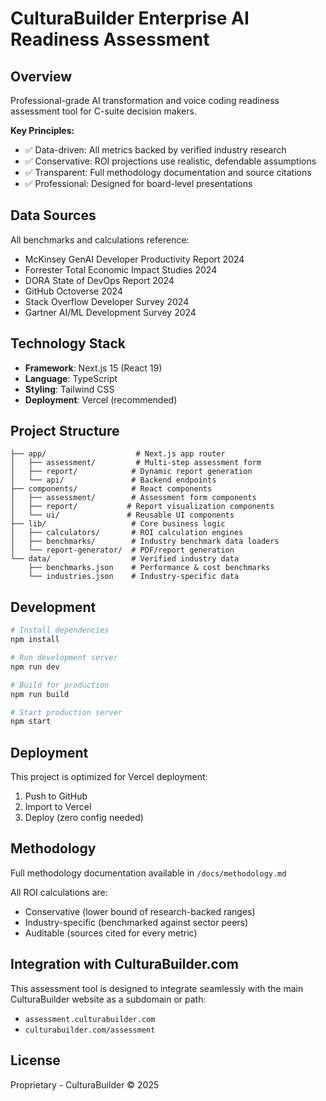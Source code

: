 # CulturaBuilder Enterprise AI Readiness Assessment

## Overview

Professional-grade AI transformation and voice coding readiness assessment tool for C-suite decision makers.

**Key Principles:**
- ✅ Data-driven: All metrics backed by verified industry research
- ✅ Conservative: ROI projections use realistic, defendable assumptions
- ✅ Transparent: Full methodology documentation and source citations
- ✅ Professional: Designed for board-level presentations

## Data Sources

All benchmarks and calculations reference:
- McKinsey GenAI Developer Productivity Report 2024
- Forrester Total Economic Impact Studies 2024
- DORA State of DevOps Report 2024
- GitHub Octoverse 2024
- Stack Overflow Developer Survey 2024
- Gartner AI/ML Development Survey 2024

## Technology Stack

- **Framework**: Next.js 15 (React 19)
- **Language**: TypeScript
- **Styling**: Tailwind CSS
- **Deployment**: Vercel (recommended)

## Project Structure

```
├── app/                    # Next.js app router
│   ├── assessment/         # Multi-step assessment form
│   ├── report/            # Dynamic report generation
│   └── api/               # Backend endpoints
├── components/            # React components
│   ├── assessment/        # Assessment form components
│   ├── report/           # Report visualization components
│   └── ui/               # Reusable UI components
├── lib/                   # Core business logic
│   ├── calculators/       # ROI calculation engines
│   ├── benchmarks/        # Industry benchmark data loaders
│   └── report-generator/  # PDF/report generation
└── data/                  # Verified industry data
    ├── benchmarks.json    # Performance & cost benchmarks
    └── industries.json    # Industry-specific data
```

## Development

```bash
# Install dependencies
npm install

# Run development server
npm run dev

# Build for production
npm run build

# Start production server
npm start
```

## Deployment

This project is optimized for Vercel deployment:

1. Push to GitHub
2. Import to Vercel
3. Deploy (zero config needed)

## Methodology

Full methodology documentation available in `/docs/methodology.md`

All ROI calculations are:
- Conservative (lower bound of research-backed ranges)
- Industry-specific (benchmarked against sector peers)
- Auditable (sources cited for every metric)

## Integration with CulturaBuilder.com

This assessment tool is designed to integrate seamlessly with the main CulturaBuilder website as a subdomain or path:
- `assessment.culturabuilder.com`
- `culturabuilder.com/assessment`

## License

Proprietary - CulturaBuilder © 2025
